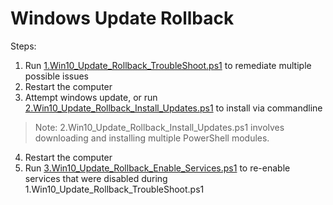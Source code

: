 # Windows Update Rollback

Steps:
1. Run [1.Win10_Update_Rollback_TroubleShoot.ps1](1.Win10_Update_Rollback_TroubleShoot.ps1) to remediate multiple possible issues
2. Restart the computer
3. Attempt windows update, or run [2.Win10_Update_Rollback_Install_Updates.ps1](2.Win10_Update_Rollback_Install_Updates.ps1) to install via commandline
> Note:
> 2.Win10_Update_Rollback_Install_Updates.ps1 involves downloading and installing multiple PowerShell modules.
4. Restart the computer
5. Run [3.Win10_Update_Rollback_Enable_Services.ps1](3.Win10_Update_Rollback_Enable_Services.ps1) to re-enable services that were disabled during 1.Win10_Update_Rollback_TroubleShoot.ps1
